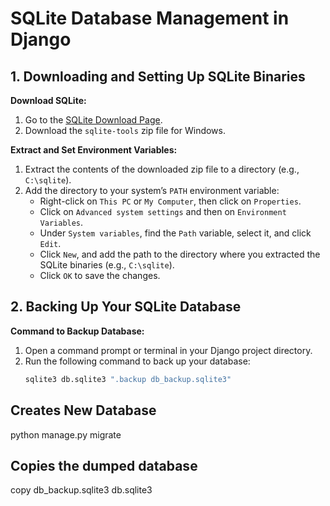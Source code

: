# SQLite Database Management in Django

## 1. Downloading and Setting Up SQLite Binaries

**Download SQLite:**
1. Go to the [SQLite Download Page](https://sqlite.org/download.html).
2. Download the `sqlite-tools` zip file for Windows.

**Extract and Set Environment Variables:**
1. Extract the contents of the downloaded zip file to a directory (e.g., `C:\sqlite`).
2. Add the directory to your system’s `PATH` environment variable:
   - Right-click on `This PC` or `My Computer`, then click on `Properties`.
   - Click on `Advanced system settings` and then on `Environment Variables`.
   - Under `System variables`, find the `Path` variable, select it, and click `Edit`.
   - Click `New`, and add the path to the directory where you extracted the SQLite binaries (e.g., `C:\sqlite`).
   - Click `OK` to save the changes.

## 2. Backing Up Your SQLite Database

**Command to Backup Database:**
1. Open a command prompt or terminal in your Django project directory.
2. Run the following command to back up your database:
   ```bash
   sqlite3 db.sqlite3 ".backup db_backup.sqlite3"
## Creates New Database
   python manage.py migrate 
##  Copies the dumped database
copy db_backup.sqlite3 db.sqlite3


